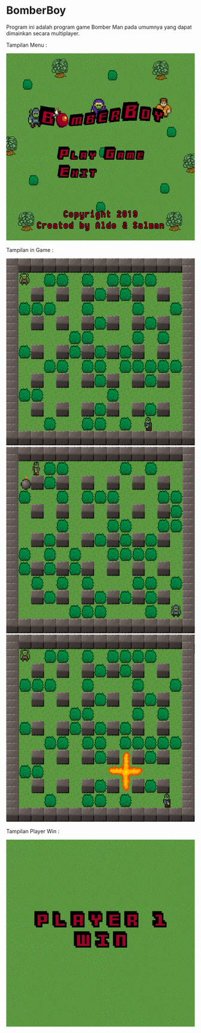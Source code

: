 # BomberBoy

Program ini adalah program game Bomber Man pada umumnya yang dapat dimainkan secara multiplayer.

Tampilan Menu :

<img src="assets/game_menu.png" alt="Game Menu" width="600" height="500">


Tampilan in Game :

<img src="screenshots/pic3.jpg" alt="Player Win" width="600" height="500">

<img src="screenshots/pic1.png" alt="Player Win" width="600" height="500">

<img src="screenshots/pic2.png" alt="Player Win" width="600" height="500">

Tampilan Player Win :

<img src="assets/p1win.png" alt="Player Win" width="600" height="500">




